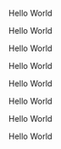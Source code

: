 Hello World

Hello World

Hello World

Hello World

Hello World

Hello World

Hello World

Hello World

